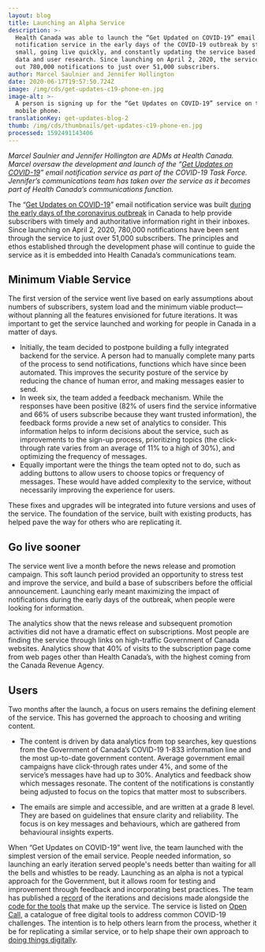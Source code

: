 ```yaml
---
layout: blog
title: Launching an Alpha Service
description: >-
  Health Canada was able to launch the “Get Updated on COVID-19” email
  notification service in the early days of the COVID-19 outbreak by starting
  small, going live quickly, and constantly updating the service based on new
  data and user research. Since launching on April 2, 2020, the service has sent
  out 780,000 notifications to just over 51,000 subscribers.
author: Marcel Saulnier and Jennifer Hollington
date: 2020-06-17T19:57:50.724Z
image: /img/cds/get-updates-c19-phone-en.jpg
image-alt: >-
  A person is signing up for the “Get Updates on COVID-19” service on their
  mobile phone.
translationKey: get-updates-blog-2
thumb: /img/cds/thumbnails/get-updates-c19-phone-en.jpg
processed: 1592491143406
---
```

*Marcel Saulnier and Jennifer Hollington are ADMs at Health Canada. Marcel oversaw the development and launch of the “[Get Updates on COVID-19](https://www.canada.ca/covid19updates)” email notification service as part of the COVID-19 Task Force. Jennifer’s communications team has taken over the service as it becomes part of Health Canada’s communications function.*

The “[Get Updates on COVID-19](https://www.canada.ca/covid19updates)” email notification service was built [during the early days of the coronavirus outbreak](https://digital.canada.ca/2020/05/13/get-updates-on-covid-19-email-notification-service/) in Canada to help provide subscribers with timely and authoritative information right in their inboxes. Since launching on April 2, 2020, 780,000 notifications have been sent through the service to just over 51,000 subscribers. The principles and ethos established through the development phase will continue to guide the service as it is embedded into Health Canada’s communications team. 

## Minimum Viable Service

The first version of the service went live based on early assumptions about numbers of subscribers, system load and the minimum viable product—without planning all the features envisioned for future iterations. It was important to get the service launched and working for people in Canada in a matter of days. 

* Initially, the team decided to postpone building a fully integrated backend for the service. A person had to manually complete many parts of the process to send notifications, functions which have since been automated. This improves the security posture of the service by reducing the chance of human error, and making messages easier to send.
* In week six, the team added a feedback mechanism. While the responses have been positive (82% of users find the service informative and 66% of users subscribe because they want trusted information), the feedback forms provide a new set of analytics to consider. This information helps to inform decisions about the service, such as improvements to the sign-up process, prioritizing topics (the click-through rate varies from an average of 11% to a high of 30%), and optimizing the frequency of messages.
* Equally important were the things the team opted not to do, such as adding buttons to allow users to choose topics or frequency of messages. These would have added complexity to the service, without necessarily improving the experience for users. 

These fixes and upgrades will be integrated into future versions and uses of the service. The foundation of the service, built with existing products, has helped pave the way for others who are replicating it. 

## Go live sooner

The service went live a month before the news release and promotion campaign. This soft launch period provided an opportunity to stress test and improve the service, and build a base of subscribers before the official announcement. Launching early meant maximizing the impact of notifications during the early days of the outbreak, when people were looking for information. 

The analytics show that the news release and subsequent promotion activities did not have a dramatic effect on subscriptions. Most people are finding the service through links on high-traffic Government of Canada websites. Analytics show that 40% of visits to the subscription page come from web pages other than Health Canada’s, with the highest coming from the Canada Revenue Agency. 

## Users

Two months after the launch, a focus on users remains the defining element of the service. This has governed the approach to choosing and writing content. 

* The content is driven by data analytics from top searches, key questions from the Government of Canada’s COVID-19 1-833 information line and the most up-to-date government content. Average government email campaigns have click-through rates under 4%, and some of the service’s messages have had up to 30%. Analytics and feedback show which messages resonate. The content of the notifications is constantly being adjusted to focus on the topics that matter most to subscribers.

* The emails are simple and accessible, and are written at a grade 8 level. They are  based on guidelines that ensure clarity and reliability. The focus is on key messages and behaviours, which are gathered from behavioural insights experts. 

When “Get Updates on COVID-19” went live, the team launched with the simplest version of the email service. People needed information, so launching an early iteration served people's needs better than waiting for all the bells and whistles to be ready. Launching as an alpha is not a typical approach for the Government, but it allows room for testing and improvement through feedback and incorporating best practices. The team has published a [record](https://docs.google.com/document/d/1pJQqsmV5bPTKOT6XOqBQXlTESbpkKYovfAqr0D8zh6U/edit) of the iterations and decisions made alongside the [code for the tools](https://getupdates.github.io/) that make up the service. The service is listed on [Open Call](https://opencall-appelouvert.alpha.canada.ca/#/), a catalogue of free digital tools to address common COVID-19 challenges. The intention is to help others learn from the process, whether it be for replicating a similar service, or to help shape their own approach to [doing things digitally](https://www.canada.ca/en/government/system/digital-government/government-canada-digital-standards.html).

